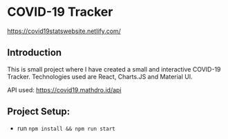 # COVID-19 Tracker

https://covid19statswebsite.netlify.com/

## Introduction

This is small project where I have created a small and interactive COVID-19 Tracker. Technologies used are React, Charts.JS and Material UI.

API used: https://covid19.mathdro.id/api

## Project Setup:

- run `npm install && npm run start`
